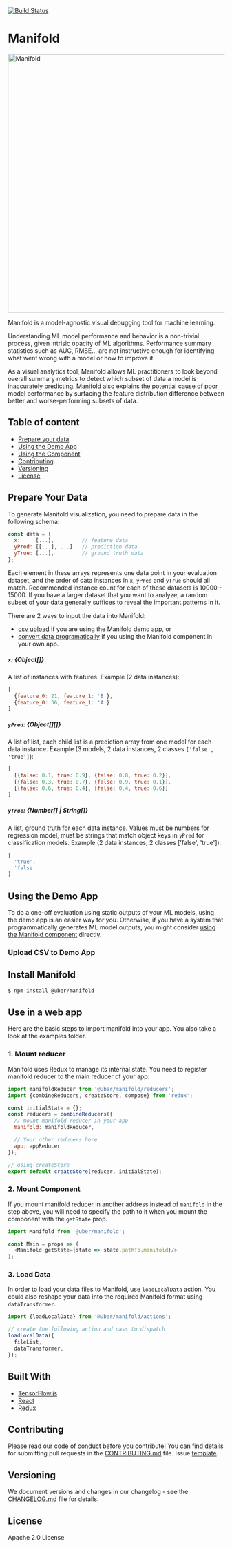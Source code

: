 [![Build Status](https://travis-ci.com/uber/manifold.svg?token=SZsMuk4iZZDLKwRXzyxu&branch=master)](https://travis-ci.com/uber/manifold)

# Manifold

<img alt="Manifold" src="https://d1a3f4spazzrp4.cloudfront.net/manifold/docs/Manifold_Header.jpg" width="600">

Manifold is a model-agnostic visual debugging tool for machine learning.

Understanding ML model performance and behavior is a non-trivial process, given intrisic opacity of ML algorithms. Performance summary statistics such as AUC, RMSE... are not instructive enough for identifying what went wrong with a model or how to improve it.

As a visual analytics tool, Manifold allows ML practitioners to look beyond overall summary metrics to detect which subset of data a model is inaccurately predicting. Manifold also explains the potential cause of poor model performance by surfacing the feature distribution difference between better and worse-performing subsets of data.

## Table of content

- [Prepare your data](#prepare-your-data)
- [Using the Demo App](#using-the-demo-app)
- [Using the Component](#using-the-component)
- [Contributing](#contributing)
- [Versioning](#versioning)
- [License](#license)

## Prepare Your Data

To generate Manifold visualization, you need to prepare data in the following schema:

```js
const data = {
  x:     [...],         // feature data
  yPred: [[...], ...]   // prediction data
  yTrue: [...],         // ground truth data
};
```

Each element in these arrays represents one data point in your evaluation dataset, and the order of data instances in `x`, `yPred` and `yTrue` should all match.
Recommended instance count for each of these datasets is 10000 - 15000. If you have a larger dataset that you want to analyze, a random subset of your data generally suffices to reveal the important patterns in it.

There are 2 ways to input the data into Manifold:

- [csv upload](#upload-csv-to-demo-app) if you are using the Manifold demo app, or
- [convert data programatically](#convert-input-data) if you using the Manifold component in your own app.

##### `x`: {Object[]}

A list of instances with features. Example (2 data instances):

```js
[
  {feature_0: 21, feature_1: 'B'},
  {feature_0: 36, feature_1: 'A'}
]
```

##### `yPred`: {Object[][]}

A list of list, each child list is a prediction array from one model for each data instance. Example (3 models, 2 data instances, 2 classes `['false', 'true']`):

```js
[
  [{false: 0.1, true: 0.9}, {false: 0.8, true: 0.2}],
  [{false: 0.3, true: 0.7}, {false: 0.9, true: 0.1}],
  [{false: 0.6, true: 0.4}, {false: 0.4, true: 0.6}]
]
```

##### `yTrue`: {Number[] | String[]}

A list, ground truth for each data instance. Values must be numbers for regression model, must be strings that match object keys in `yPred` for classification models. Example (2 data instances, 2 classes ['false', 'true']):

```js
[
  'true',
  'false'
]
```

## Using the Demo App

To do a one-off evaluation using static outputs of your ML models, using the demo app is an easier way for you.
Otherwise, if you have a system that programmatically generates ML model outputs, you might consider [using the Manifold component](#using-the-component) directly.

### Upload CSV to Demo App



## Install Manifold
```bash
$ npm install @uber/manifold
```

## Use in a web app

Here are the basic steps to import manifold into your app. You also take a look at the examples folder.

### 1. Mount reducer

Manifold uses Redux to manage its internal state. You need to register manifold reducer to the main reducer of your app:

```js
import manifoldReducer from '@uber/manifold/reducers';
import {combineReducers, createStore, compose} from 'redux';

const initialState = {};
const reducers = combineReducers({
  // mount manifold reducer in your app
  manifold: manifoldReducer,

  // Your other reducers here
  app: appReducer
});

// using createStore
export default createStore(reducer, initialState);

```

### 2. Mount Component
If you mount manifold reducer in another address instead of `manifold` in the step above, you will need to specify the path to it when you mount the component
with the `getState` prop.

```js
import Manifold from '@uber/manifold';

const Main = props => (
  <Manifold getState={state => state.pathTo.manifold}/>
);
```

### 3. Load Data
In order to load your data files to Manifold, use `loadLocalData` action. You could also reshape your data into
the required Manifold format using `dataTransformer`.

```js
import {loadLocalData} from '@uber/manifold/actions';

// create the following action and pass to dispatch
loadLocalData({
  fileList,
  dataTransformer,
});
```

## Built With
- [TensorFlow.js](https://js.tensorflow.org/)
- [React](https://reactjs.org/)
- [Redux](https://redux.js.org/)

## Contributing
Please read our [code of conduct](CODE_OF_CONDUCT.md) before you contribute! You can find details for submitting pull requests in the [CONTRIBUTING.md](CONTRIBUTING.md) file. Issue [template](https://help.github.com/articles/about-issue-and-pull-request-templates/).

## Versioning
We document versions and changes in our changelog - see the [CHANGELOG.md](CHANGELOG.md) file for details.

## License
Apache 2.0 License
